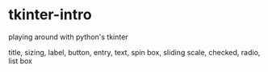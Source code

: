 # tkinter-intro
playing around with python's tkinter

title, sizing, label, button, entry, text, spin box, sliding scale, checked, radio, list box
